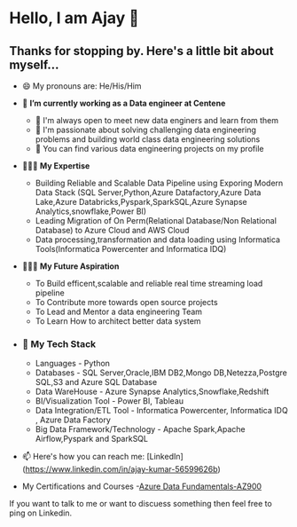 # Hello, I am Ajay 👋

## Thanks for stopping by. Here's a little bit about myself...


- 😄 My pronouns are: He/His/Him
- 🔭 **I’m currently working as a Data engineer at Centene**
   - 👯 I'm always open to meet new data enginers and learn from them 
   - 💬 I'm passionate about solving challenging data engineering problems and building world class data engineering solutions
   - 🤘 You can find various data engineering projects on my profile
- 🧑🏻‍🏫 **My Expertise**
   - Building Reliable and Scalable Data Pipeline using Exporing Modern Data Stack (SQL Server,Python,Azure Datafactory,Azure Data Lake,Azure Databricks,Pyspark,SparkSQL,Azure Synapse Analytics,snowflake,Power BI)
   - Leading Migration of On Perm(Relational Database/Non Relational Database) to Azure Cloud and AWS Cloud
   - Data processing,transformation and data loading using Informatica Tools(Informatica Powercenter and Informatica IDQ)
     
-  🧑🏻‍🏫 **My Future Aspiration**
     - To Build efficent,scalable and reliable real time streaming load pipeline
     - To Contribute more towards open source projects 
     - To Lead and Mentor a data engineering Team
     - To Learn How to architect better data system
 
-  ### 📖 My Tech Stack
      - Languages - Python
      - Databases - SQL Server,Oracle,IBM DB2,Mongo DB,Netezza,Postgre SQL,S3 and Azure SQL Database
      - Data WareHouse - Azure Synapse Analytics,Snowflake,Redshift
      - BI/Visualization Tool - Power BI, Tableau
      - Data Integration/ETL Tool - Informatica Powercenter, Informatica IDQ , Azure Data Factory
      - Big Data Framework/Technology - Apache Spark,Apache Airflow,Pyspark and SparkSQL
   
- 📫 Here's how you can reach me: [LinkedIn] (https://www.linkedin.com/in/ajay-kumar-56599626b)

- My Certifications and Courses
  -[Azure Data Fundamentals-AZ900](https://www.credly.com/badges/b2833dbf-2b67-4cef-b067-ce3da3ae014e/linked_in_profile)
  
If you want to talk to me or want to discuess something then feel free to ping on Linkedin.
  
